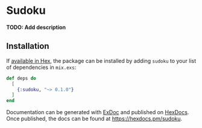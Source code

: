 # Sudoku

**TODO: Add description**

## Installation

If [available in Hex](https://hex.pm/docs/publish), the package can be installed
by adding `sudoku` to your list of dependencies in `mix.exs`:

```elixir
def deps do
  [
    {:sudoku, "~> 0.1.0"}
  ]
end
```

Documentation can be generated with [ExDoc](https://github.com/elixir-lang/ex_doc)
and published on [HexDocs](https://hexdocs.pm). Once published, the docs can
be found at <https://hexdocs.pm/sudoku>.


